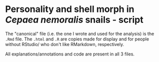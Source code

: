 # Personality and shell morph in *Cepaea nemoralis* snails - script

The "canonical" file (i.e. the one I wrote and used for the analysis) is the `.Rmd` file. 
The `.html` and `.R` are copies made for display and for people without RStudio/ who don't like RMarkdown, respectively.

All explanations/annotations and code are present in all 3 files.
